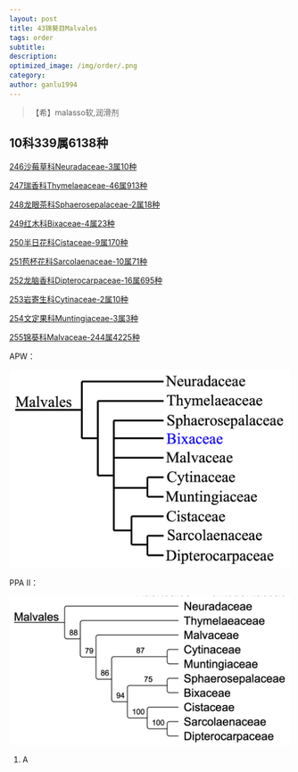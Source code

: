 ```yaml
---
layout: post
title: 43锦葵目Malvales
tags: order    
subtitle: 
description: 
optimized_image: /img/order/.png
category: 
author: ganlu1994  
---
```


> 【希】malasso软,润滑剂

## 10科339属6138种

[246沙莓草科Neuradaceae-3属10种](https://ganlu1994.github.io/246沙莓草科Neuradaceae/)

[247瑞香科Thymelaeaceae-46属913种](https://ganlu1994.github.io/247瑞香科Thymelaeaceae/)

[248龙眼茶科Sphaerosepalaceae-2属18种](https://ganlu1994.github.io/248龙眼茶科Sphaerosepalaceae/)

[249红木科Bixaceae-4属23种](https://ganlu1994.github.io/249红木科Bixaceae/)

[250半日花科Cistaceae-9属170种](https://ganlu1994.github.io/250半日花科Cistaceae/)

[251苞杯花科Sarcolaenaceae-10属71种](https://ganlu1994.github.io/251苞杯花科Sarcolaenaceae/)

[252龙脑香科Dipterocarpaceae-16属695种](https://ganlu1994.github.io/252龙脑香科Dipterocarpaceae/)

[253岩寄生科Cytinaceae-2属10种](https://ganlu1994.github.io/253岩寄生科Cytinaceae/)

[254文定果科Muntingiaceae-3属3种](https://ganlu1994.github.io/254文定果科Muntingiaceae/)

[255锦葵科Malvaceae-244属4225种](https://ganlu1994.github.io/255锦葵科Malvaceae/)

APW：

![](/img/phylo/64-43锦葵目A.png)

PPA II：

![](/img/phylo/64-43锦葵目P2.png)

1. A
